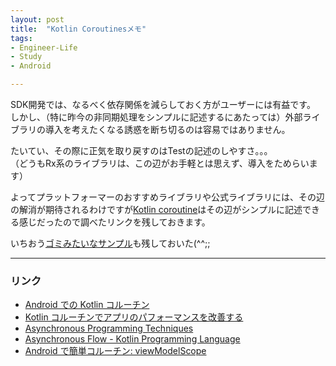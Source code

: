 ```yaml
---
layout: post
title:  "Kotlin Coroutinesメモ"
tags:
- Engineer-Life
- Study
- Android

---
```


SDK開発では、なるべく依存関係を減らしておく方がユーザーには有益です。  
しかし、（特に昨今の非同期処理をシンプルに記述するにあたっては）外部ライブラリの導入を考えたくなる誘惑を断ち切るのは容易ではありません。

たいてい、その際に正気を取り戻すのはTestの記述のしやすさ。。。  
（どうもRx系のライブラリは、この辺がお手軽とは思えず、導入をためらいます）

よってプラットフォーマーのおすすめライブラリや公式ライブラリには、その辺の解消が期待されるわけですが[Kotlin coroutine](https://kotlinlang.org/docs/reference/coroutines/coroutines-guide.html)はその辺がシンプルに記述できる感じだったので調べたリンクを残しておきます。

いちおう[ゴミみたいなサンプル](https://github.com/WataruSuzuki/Kotlin-Coroutines-Example-Android)も残しておいた(^^;;

-----

### リンク

- [Android での Kotlin コルーチン](https://developer.android.com/kotlin/coroutines?hl=ja)
- [Kotlin コルーチンでアプリのパフォーマンスを改善する](https://developer.android.com/kotlin/coroutines-adv?hl=ja)
- [Asynchronous Programming Techniques](https://kotlinlang.org/docs/tutorials/coroutines/async-programming.html)
- [Asynchronous Flow - Kotlin Programming Language](https://kotlinlang.org/docs/reference/coroutines/flow.html)
- [Android で簡単コルーチン: viewModelScope](https://developers-jp.googleblog.com/2019/04/android-viewmodelscope.html)
